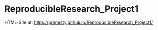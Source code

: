 # ReproducibleResearch_Project1

HTML-Site at: https://primesty.github.io/ReproducibleResearch_Project1/
